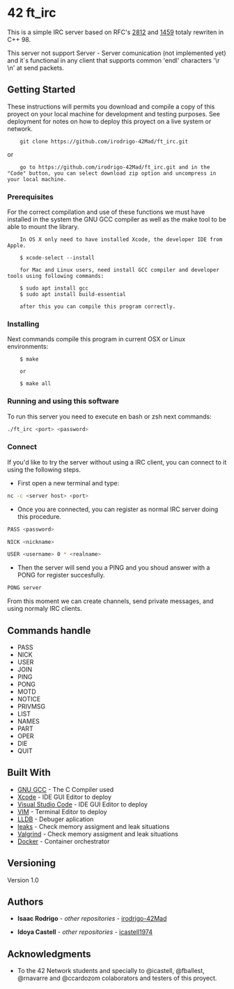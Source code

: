 # 42 ft_irc

This is a simple IRC server based on RFC's [2812](https://datatracker.ietf.org/doc/html/rfc2812) and [1459](https://www.rfc-es.org/rfc/rfc1459-es.txt) totaly rewriten in C++ 98.

This server not support Server - Server comunication (not implemented yet) and it´s functional in any client that supports common 'endl' characters '\r \n' at send packets.

## Getting Started

These instructions will permits you download and compile a copy of this proyect on your local machine for development and testing purposes. See deployment for notes on how to deploy this proyect on a live system or network.

```
	git clone https://github.com/irodrigo-42Mad/ft_irc.git
```
or

```
	go to https://github.com/irodrigo-42Mad/ft_irc.git and in the "Code" button, you can select download zip option and uncompress in your local machine.
```

### Prerequisites

For the correct compilation and use of these functions we must have installed in the system the GNU GCC compiler as well as the make tool to be able to mount the library.

```
	In OS X only need to have installed Xcode, the developer IDE from Apple. 
	
	$ xcode-select --install

	for Mac and Linux users, need install GCC compiler and developer tools using following commands:
	
	$ sudo apt install gcc
	$ sudo apt install build-essential

	after this you can compile this program correctly.

```

### Installing

Next commands compile this program in current OSX or Linux environments:

```
	$ make
	
	or
	
	$ make all
```

### Running and using this software

To run this server you need to execute en bash or zsh next commands:
```bash
./ft_irc <port> <password>
```

### Connect

If you'd like to try the server without using a IRC client, you can connect to it using the following steps.

- First open a new terminal and type:
```bash
nc -c <server host> <port>
```
- Once you are connected, you can register as normal IRC server doing this procedure.
```bash
PASS <password>
```
```bash
NICK <nickname>
```
```bash
USER <username> 0 * <realname>
```
- Then the server will send you a PING and you shoud answer with a PONG for register succesfully.
```bash
PONG server
```
From this moment we can create channels, send private messages, and using normaly IRC clients.

## Commands handle
- PASS
- NICK
- USER
- JOIN
- PING
- PONG
- MOTD
- NOTICE
- PRIVMSG
- LIST
- NAMES
- PART
- OPER
- DIE
- QUIT

## Built With

* [GNU GCC](https://gcc.gnu.org) - The C Compiler used
* [Xcode](https://developer.apple.com/xcode/) - IDE GUI Editor to deploy
* [Visual Studio Code](https://code.visualstudio.com/docs/) - IDE GUI Editor to deploy
* [VIM](https://www.vim.org/download.php) - Terminal Editor to deploy
* [LLDB](https://lldb.llvm.org) - Debuger aplication
* [leaks](https://developer.apple.com/forums/thread/680081) - Check memory assigment and leak situations
* [Valgrind](https://valgrind.org/) - Check memory assigment and leak situations
* [Docker](https://www.docker.com/) - Container orchestrator

## Versioning

Version 1.0 

## Authors

* **Isaac Rodrigo** - *other repositories* - [irodrigo-42Mad](https://github.com/irodrigo-42Mad/)

* **Idoya Castell** - *other repositories* - [icastell1974](https://github.com/icastell1974/)

## Acknowledgments

* To the 42 Network students and specially to @icastell, @fballest, @rnavarre and @ccardozom colaborators and testers of this proyect.
